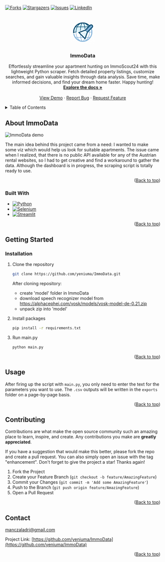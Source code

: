 <!-- Improved compatibility of back to top link: See: https://github.com/othneildrew/Best-README-Template/pull/73 -->
<a name="readme-top"></a>
<!--
*** Thanks for checking out the Best-README-Template. If you have a suggestion
*** that would make this better, please fork the repo and create a pull request
*** or simply open an issue with the tag "enhancement".
*** Don't forget to give the project a star!
*** Thanks again! Now go create something AMAZING! :D
-->



<!-- PROJECT SHIELDS -->
<!--
*** I'm using markdown "reference style" links for readability.
*** Reference links are enclosed in brackets [ ] instead of parentheses ( ).
*** See the bottom of this document for the declaration of the reference variables
*** for contributors-url, forks-url, etc. This is an optional, concise syntax you may use.
*** https://www.markdownguide.org/basic-syntax/#reference-style-links
-->
[![Forks][forks-shield]][forks-url]
[![Stargazers][stars-shield]][stars-url]
[![Issues][issues-shield]][issues-url]
[![LinkedIn][linkedin-shield]][linkedin-url]



<!-- PROJECT LOGO -->
<br />
<div align="center">
  <a href="https://github.com/yeniuma/ImmoData">
    <img src="images/logo.png" alt="Logo" width="80" height="80">
  </a>

<h3 align="center">ImmoData</h3>

  <p align="center">
    Effortlessly streamline your apartment hunting on ImmoScout24 with this lightweight Python scraper. Fetch detailed property listings, customize searches, and gain valuable insights through data analysis. Save time, make informed decisions, and find your dream home faster. Happy hunting!
    <br />
    <a href="https://github.com/yeniuma/ImmoData"><strong>Explore the docs »</strong></a>
    <br />
    <br />
    <a href="https://github.com/yeniuma/ImmoData">View Demo</a>
    ·
    <a href="https://github.com/yeniuma/ImmoData/issues">Report Bug</a>
    ·
    <a href="https://github.com/yeniuma/ImmoData/issues">Request Feature</a>
  </p>
</div>



<!-- TABLE OF CONTENTS -->
<details>
  <summary>Table of Contents</summary>
  <ol>
    <li>
      <a href="#about-the-project">About ImmoData</a>
      <ul>
        <li><a href="#built-with">Built With</a></li>
      </ul>
    </li>
    <li>
      <a href="#getting-started">Getting Started</a>
      <ul>
        <li><a href="#installation">Installation</a></li>
      </ul>
    </li>
    <li><a href="#usage">Usage</a></li>
    <li><a href="#contributing">Contributing</a></li>
    <li><a href="#contact">Contact</a></li>
  </ol>
</details>



<!-- ABOUT THE PROJECT -->
## About ImmoData

![ImmoData demo][product-gif]

The main idea behind this project came from a need: I wanted to make some viz which would help us look for suitable apartments. The issue came when I realized, that there is no public API available for any of the Austrian rental websites, so I had to get creative and find a workaround to gather the data. 
Although the dashboard is in progress, the scraping script is totally ready to use.

<p align="right">(<a href="#readme-top">Back to top</a>)</p>



### Built With

* [![Python][Python]][Python-url]
* [![Selenium][Selenium]][Selenium-url]
* [![Streamlit][Streamlit]][Streamlit-url]

<p align="right">(<a href="#readme-top">Back to top</a>)</p>



<!-- GETTING STARTED -->
## Getting Started



### Installation

1. Clone the repository
   ```sh
   git clone https://github.com/yeniuma/ImmoData.git
   ```

   After cloning repository:
    - create 'model' folder in ImmoData
    - download speech recognizer model from https://alphacephei.com/vosk/models/vosk-model-de-0.21.zip
    - unpack zip into 'model'

2. Install packages
   ```sh
   pip install -r requirements.txt
   ```
3. Run main.py
   ```sh
   python main.py
   ```

<p align="right">(<a href="#readme-top">Back to top</a>)</p>



<!-- USAGE EXAMPLES -->
## Usage

After firing up the script with `main.py`, you only need to enter the text for the parameters you want to use. The `.csv` outputs will be written in the `exports` folder on a page-by-page basis.

<p align="right">(<a href="#readme-top">Back to top</a>)</p>



<!-- ROADMAP -->
<!-- ## Roadmap

- [ ] Feature 1
- [ ] Feature 2
- [ ] Feature 3
    - [ ] Nested Feature

See the [open issues](https://github.com/yeniuma/ImmoData/issues) for a full list of proposed features (and known issues).

<p align="right">(<a href="#readme-top">Back to top</a>)</p> -->



<!-- CONTRIBUTING -->
## Contributing

Contributions are what make the open source community such an amazing place to learn, inspire, and create. Any contributions you make are **greatly appreciated**.

If you have a suggestion that would make this better, please fork the repo and create a pull request. You can also simply open an issue with the tag "enhancement".
Don't forget to give the project a star! Thanks again!

1. Fork the Project
2. Create your Feature Branch (`git checkout -b feature/AmazingFeature`)
3. Commit your Changes (`git commit -m 'Add some AmazingFeature'`)
4. Push to the Branch (`git push origin feature/AmazingFeature`)
5. Open a Pull Request

<p align="right">(<a href="#readme-top">Back to top</a>)</p>


<!-- CONTACT -->
## Contact

manczaladri@gmail.com

Project Link: [https://github.com/yeniuma/ImmoData](https://github.com/yeniuma/ImmoData)

<p align="right">(<a href="#readme-top">Back to top</a>)</p>


<!-- MARKDOWN LINKS & IMAGES -->
<!-- https://www.markdownguide.org/basic-syntax/#reference-style-links -->
[contributors-shield]: https://img.shields.io/github/contributors/yeniuma/ImmoData.svg?style=for-the-badge
[contributors-url]: https://github.com/yeniuma/ImmoData/graphs/contributors
[forks-shield]: https://img.shields.io/github/forks/yeniuma/ImmoData.svg?style=for-the-badge
[forks-url]: https://github.com/yeniuma/ImmoData/network/members
[stars-shield]: https://img.shields.io/github/stars/yeniuma/ImmoData.svg?style=for-the-badge
[stars-url]: https://github.com/yeniuma/ImmoData/stargazers
[issues-shield]: https://img.shields.io/github/issues/yeniuma/ImmoData.svg?style=for-the-badge
[issues-url]: https://github.com/yeniuma/ImmoData/issues
[linkedin-shield]: https://img.shields.io/badge/-LinkedIn-black.svg?style=for-the-badge&logo=linkedin&colorB=555
[linkedin-url]: https://www.linkedin.com/in/adrienn-manczal/
[product-gif]: https://github.com/yeniuma/ImmoData/images/immodata_demo.gif
[Python]: https://img.shields.io/badge/python-3670A0?style=for-the-badge&logo=python&logoColor=ffdd54
[Python-url]: https://www.python.org/
[Selenium]: https://img.shields.io/badge/selenium-43B02A.svg?&style=for-the-badge&logo=selenium&logoColor=white
[Selenium-url]: https://www.selenium.dev/
[Streamlit]: https://img.shields.io/badge/streamlit-FF4B4B.svg?&style=for-the-badge&logo=streamlit&logoColor=white
[Streamlit-url]: https://streamlit.io/
